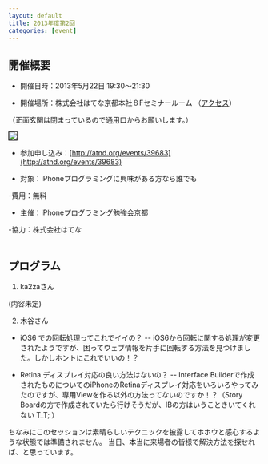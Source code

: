 ```yaml
---
layout: default
title: 2013年度第2回
categories: [event]
---
```


## 開催概要

 - 開催日時：2013年5月22日 19:30〜21:30

 - 開催場所：株式会社はてな京都本社８Fセミナールーム （[アクセス](http://www.hatena.ne.jp/company/location)）

（正面玄関は閉まっているので通用口からお願いします。）

<img style='border:1px solid black' src='http://ylb.jp/hatena_entrance.png' />

 - 参加申し込み：[http://atnd.org/events/39683](http://atnd.org/events/39683) 

 - 対象：iPhoneプログラミングに興味がある方なら誰でも
 
 -費用：無料

 - 主催：iPhoneプログラミング勉強会京都
 
 -協力：株式会社はてな
<br /><br />

## プログラム

1. ka2zaさん

(内容未定)

2. 木谷さん

- iOS6 での回転処理ってこれでイイの？
-- iOS6から回転に関する処理が変更されたようですが、困ってウェブ情報を片手に回転する方法を見つけました。しかしホントにこれでいいの！？

- Retina ディスプレイ対応の良い方法はないの？
-- Interface Builderで作成されたものについてのiPhoneのRetinaディスプレイ対応をいろいろやってみたのですが、専用Viewを作る以外の方法ってないのですか！？（Story Boardの方で作成されていたら行けそうだが、IBの方はいうこときいてくれない T_T; ）

ちなみにこのセッションは素晴らしいテクニックを披露してホホウと感心するような状態では準備されません。
当日、本当に来場者の皆様で解決方法を探せれば、と思っています。

